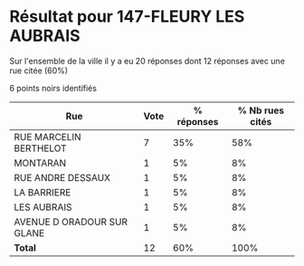 # Résultat pour 147-FLEURY LES AUBRAIS

Sur l'ensemble de la ville il y a eu 20 réponses dont 12 réponses avec une rue citée (60%)

6 points noirs identifiés

| Rue | Vote | % réponses | % Nb rues cités|
|-----|------|------------|----------------|
| RUE MARCELIN BERTHELOT | 7 | 35% | 58%|
| MONTARAN | 1 | 5% | 8%|
| RUE ANDRE DESSAUX | 1 | 5% | 8%|
| LA BARRIERE | 1 | 5% | 8%|
| LES AUBRAIS | 1 | 5% | 8%|
| AVENUE D ORADOUR SUR GLANE | 1 | 5% | 8%|
| **Total** | 12 | 60% | 100%|
